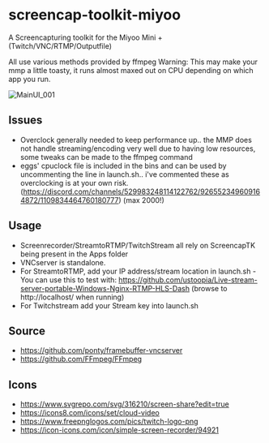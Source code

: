 # screencap-toolkit-miyoo
A Screencapturing toolkit for the Miyoo Mini + (Twitch/VNC/RTMP/Outputfile)

All use various methods provided by ffmpeg
Warning: This may make your mmp a little toasty, it runs almost maxed out on CPU depending on which app you run.

![MainUI_001](https://github.com/XK9274/screencap-toolkit-miyoo/assets/47260768/c82fb7e8-1ded-4dd1-861c-ab503ad2a044)

## Issues
- Overclock generally needed to keep performance up.. the MMP does not handle streaming/encoding very well due to having low resources, some tweaks can be made to the ffmpeg command
- eggs' cpuclock file is included in the bins and can be used by uncommenting the line in launch.sh.. i've commented these as overclocking is at your own risk. (https://discord.com/channels/529983248114122762/926552349609164872/1109834464760180777) (max 2000!)

## Usage
- Screenrecorder/StreamtoRTMP/TwitchStream all rely on ScreencapTK being present in the Apps folder
- VNCserver is standalone.
- For StreamtoRTMP, add your IP address/stream location in launch.sh - You can use this to test with: https://github.com/ustoopia/Live-stream-server-portable-Windows-Nginx-RTMP-HLS-Dash (browse to http://localhost/ when running)
- For Twitchstream add your Stream key into launch.sh

## Source
- https://github.com/ponty/framebuffer-vncserver
- https://github.com/FFmpeg/FFmpeg

## Icons
- https://www.svgrepo.com/svg/316210/screen-share?edit=true
- https://icons8.com/icons/set/cloud-video
- https://www.freepnglogos.com/pics/twitch-logo-png
- https://icon-icons.com/icon/simple-screen-recorder/94921


